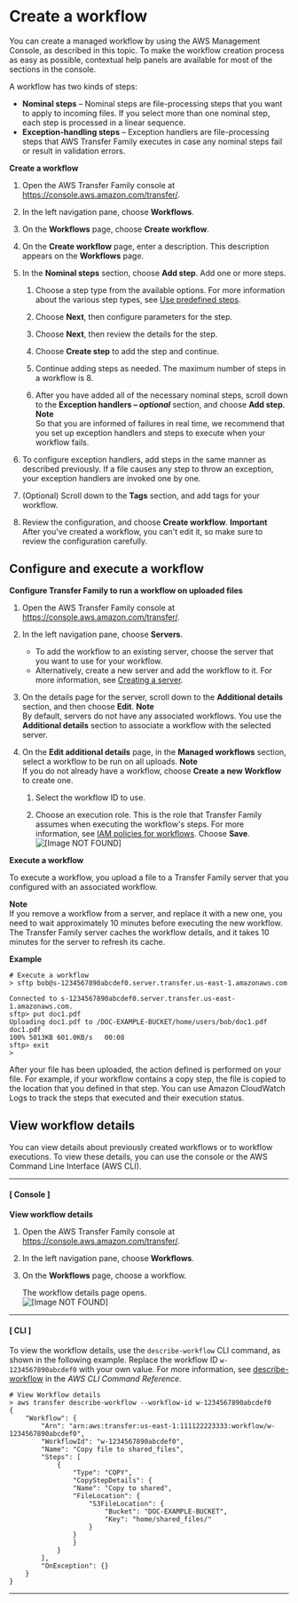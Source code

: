# Create a workflow<a name="create-workflow"></a>

You can create a managed workflow by using the AWS Management Console, as described in this topic\. To make the workflow creation process as easy as possible, contextual help panels are available for most of the sections in the console\.

A workflow has two kinds of steps:
+ **Nominal steps** – Nominal steps are file\-processing steps that you want to apply to incoming files\. If you select more than one nominal step, each step is processed in a linear sequence\.
+ **Exception\-handling steps** – Exception handlers are file\-processing steps that AWS Transfer Family executes in case any nominal steps fail or result in validation errors\.

**Create a workflow**

1. Open the AWS Transfer Family console at [https://console\.aws\.amazon\.com/transfer/](https://console.aws.amazon.com/transfer/)\.

1. In the left navigation pane, choose **Workflows**\.

1. On the **Workflows** page, choose **Create workflow**\.

1. On the **Create workflow** page, enter a description\. This description appears on the **Workflows** page\.

1. In the **Nominal steps** section, choose **Add step**\. Add one or more steps\.

   1. Choose a step type from the available options\. For more information about the various step types, see [Use predefined steps](nominal-steps-workflow.md)\.

   1. Choose **Next**, then configure parameters for the step\. 

   1. Choose **Next**, then review the details for the step\. 

   1. Choose **Create step** to add the step and continue\.

   1. Continue adding steps as needed\. The maximum number of steps in a workflow is 8\.

   1. After you have added all of the necessary nominal steps, scroll down to the **Exception handlers – *optional*** section, and choose **Add step**\. 
**Note**  
So that you are informed of failures in real time, we recommend that you set up exception handlers and steps to execute when your workflow fails\.

1. To configure exception handlers, add steps in the same manner as described previously\. If a file causes any step to throw an exception, your exception handlers are invoked one by one\. 

1. \(Optional\) Scroll down to the **Tags** section, and add tags for your workflow\.

1. Review the configuration, and choose **Create workflow**\. 
**Important**  
After you've created a workflow, you can't edit it, so make sure to review the configuration carefully\.

## Configure and execute a workflow<a name="configure-workflow"></a>

**Configure Transfer Family to run a workflow on uploaded files**

1. Open the AWS Transfer Family console at [https://console\.aws\.amazon\.com/transfer/](https://console.aws.amazon.com/transfer/)\.

1. In the left navigation pane, choose **Servers**\. 
   + To add the workflow to an existing server, choose the server that you want to use for your workflow\. 
   + Alternatively, create a new server and add the workflow to it\. For more information, see [Creating a server](create-server.md)\.

1. On the details page for the server, scroll down to the **Additional details** section, and then choose **Edit**\. 
**Note**  
 By default, servers do not have any associated workflows\. You use the **Additional details** section to associate a workflow with the selected server\. 

1. On the **Edit additional details** page, in the **Managed workflows** section, select a workflow to be run on all uploads\.
**Note**  
If you do not already have a workflow, choose **Create a new Workflow** to create one\.

   1. Select the workflow ID to use\. 

   1. Choose an execution role\. This is the role that Transfer Family assumes when executing the workflow's steps\. For more information, see [IAM policies for workflows](workflow-execution-role.md)\. Choose **Save**\.  
![\[Image NOT FOUND\]](http://docs.aws.amazon.com/transfer/latest/userguide/images/workflows-addtoserver.png)

**Execute a workflow**

To execute a workflow, you upload a file to a Transfer Family server that you configured with an associated workflow\.

**Note**  
If you remove a workflow from a server, and replace it with a new one, you need to wait approximately 10 minutes before executing the new workflow\. The Transfer Family server caches the workflow details, and it takes 10 minutes for the server to refresh its cache\.

**Example**  

```
# Execute a workflow
> sftp bob@s-1234567890abcdef0.server.transfer.us-east-1.amazonaws.com

Connected to s-1234567890abcdef0.server.transfer.us-east-1.amazonaws.com.
sftp> put doc1.pdf
Uploading doc1.pdf to /DOC-EXAMPLE-BUCKET/home/users/bob/doc1.pdf
doc1.pdf                                                                    100% 5013KB 601.0KB/s   00:08    
sftp> exit
>
```

After your file has been uploaded, the action defined is performed on your file\. For example, if your workflow contains a copy step, the file is copied to the location that you defined in that step\. You can use Amazon CloudWatch Logs to track the steps that executed and their execution status\.

## View workflow details<a name="view-details-workflow"></a>

You can view details about previously created workflows or to workflow executions\. To view these details, you can use the console or the AWS Command Line Interface \(AWS CLI\)\. 

------
#### [ Console ]

**View workflow details**

1. Open the AWS Transfer Family console at [https://console\.aws\.amazon\.com/transfer/](https://console.aws.amazon.com/transfer/)\.

1. In the left navigation pane, choose **Workflows**\. 

1. On the **Workflows** page, choose a workflow\. 

   The workflow details page opens\.   
![\[Image NOT FOUND\]](http://docs.aws.amazon.com/transfer/latest/userguide/images/workflows-overview.png)

------
#### [ CLI ]

To view the workflow details, use the `describe-workflow` CLI command, as shown in the following example\. Replace the workflow ID `w-1234567890abcdef0` with your own value\. For more information, see [ describe\-workflow](https://awscli.amazonaws.com/v2/documentation/api/latest/reference/transfer/describe-workflow.html) in the *AWS CLI Command Reference*\.

```
# View Workflow details
> aws transfer describe-workflow --workflow-id w-1234567890abcdef0
{
    "Workflow": {
        "Arn": "arn:aws:transfer:us-east-1:111122223333:workflow/w-1234567890abcdef0",
        "WorkflowId": "w-1234567890abcdef0",
        "Name": "Copy file to shared_files",
        "Steps": [
            {
                "Type": "COPY",
                "CopyStepDetails": {
                "Name": "Copy to shared",
                "FileLocation": {
                    "S3FileLocation": {
                        "Bucket": "DOC-EXAMPLE-BUCKET",
                        "Key": "home/shared_files/"
                    }
                }
                }
            }
        ],
        "OnException": {}
    }
}
```

------